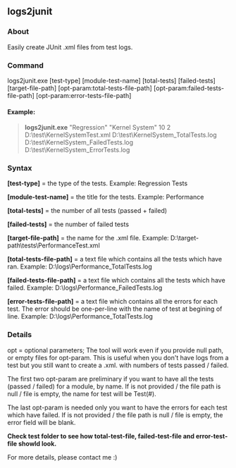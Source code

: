 ## logs2junit
### About
Easily create JUnit .xml files from test logs.

### Command
logs2junit.exe [test-type] [module-test-name] [total-tests] [failed-tests] [target-file-path] [opt-param:total-tests-file-path] [opt-param:failed-tests-file-path] [opt-param:error-tests-file-path]

#### Example:
> **logs2junit.exe** "Regression" "Kernel System" 10 2 D:\test\KernelSystemTest.xml D:\test\KernelSystem_TotalTests.log D:\test\KernelSystem_FailedTests.log D:\test\KernelSystem_ErrorTests.log

### Syntax
**[test-type]** = the type of the tests. Example: Regression Tests

**[module-test-name]** = the title for the tests. Example: Performance

**[total-tests]** = the number of all tests (passed + failed)

**[failed-tests]** = the number of failed tests

**[target-file-path]** = the name for the .xml file. Example: D:\\target-path\\tests\\PerformanceTest.xml

**[total-tests-file-path]** = a text file which contains all the tests which have ran. Example: D:\\logs\\Performance_TotalTests.log

**[failed-tests-file-path]** = a text file which contains all the tests which have failed. Example: D:\\logs\\Performance_FailedTests.log

**[error-tests-file-path]** = a text file which contains all the errors for each test. The error should be one-per-line with the name of test at begining of line. Example: D:\\logs\\Performance_TotalTests.log

### Details
opt = optional parameters;
The tool will work even if you provide null path, or empty files for opt-param. This is useful when you don't have logs from a test but you still want to create a .xml. with numbers of tests passed / failed.

The first two opt-param are preliminary if you want to have all the tests (passed / failed) for a module, by name. If is not provided / the file path is null / file is empty, the name for test will be Test(#).

The last opt-param is needed only you want to have the errors for each test which have failed. If is not provided / the file path is null / file is empty, the error field will be blank.

**Check test folder to see how total-test-file, failed-test-file and error-test-file showld look.**

For more details, please contact me :)
